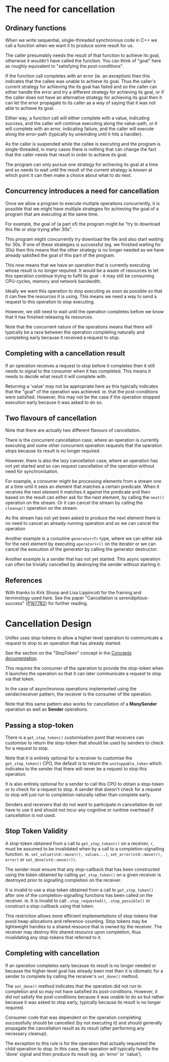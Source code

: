 # The need for cancellation

## Ordinary functions

When we write sequential, single-threaded synchronous code in C++ we call
a function when we want it to produce some result for us.

The caller presumably needs the result of that function to achieve its goal,
otherwise it wouldn't have called the function. You can think of "goal" here
as roughly equivalent to "satisfying the post-conditions".

If the function call completes with an error (ie. an exception) then this
indicates that the callee was unable to achieve its goal. Thus the caller's
current strategy for achieving the its goal has failed and so the caller
can either handle the error and try a different strategy for achieving its
goal, or if the caller does not have an alternative strategy for achieving
its goal then it can let the error propagate to its caller as a way of
saying that it was not able to achieve its goal.

Either way, a function call will either complete with a value, indicating
success, and the caller will continue executing along the value-path, or
it will complete with an error, indicating failure, and the caller will
execute along the error-path (typically by unwinding until it hits a handler).

As the caller is suspended while the callee is executing and the program
is single-threaded, in many cases there is nothing that can change the fact
that the caller needs that result in order to achieve its goal.

The program can only pursue one strategy for achieving its goal at a time
and so needs to wait until the result of the current strategy is known at
which point it can then make a choice about what to do next.

## Concurrency introduces a need for cancellation

Once we allow a program to execute multiple operations concurrently,
it is possible that we might have multiple strategies for achieving the
goal of a program that are executing at the same time.

For example, the goal of (a part of) the program might be
"try to download this file or stop trying after 30s".

This program might concurrently try download the file and also start
waiting for 30s. If one of these strategies is successful (eg. we finished
waiting for 30s) then this means that the other strategy is no longer needed
as we have already satisfied the goal of this part of the program.

This now means that we have an operation that is currently executing whose
result is no longer required. It would be a waste of resources to let this
operation continue trying to fulfil its goal - it may still be consuming
CPU-cycles, memory and network bandwidth.

Ideally we want this operation to stop executing as soon as possible so
that it can free the resources it is using. This means we need a way to
send a request to this operation to stop executing.

However, we still need to wait until the operation completes before we
know that it has finished releasing its resources.

Note that the concurrent nature of the operations means that there will
typically be a race between the operation completing naturally and completing
early because it received a request to stop.

## Completing with a cancellation result

If an operation receives a request to stop before it completes
then it still needs to signal to the consumer when it has completed.
This means it needs to decide what result it will complete with.

Returning a 'value' may not be appropriate here as this typically indicates
that the "goal" of the operation was achieved. ie. that the post-conditions
were satisfied. However, this may not be the case if the operation stopped
execution early because it was asked to do so.

## Two flavours of cancellation

Note that there are actually two different flavours of cancellation.

There is the concurrent cancellation case, where an operation is currently
executing and some other concurrent operation requests that the operation
stops because its result is no longer required.

However, there is also the lazy cancellation case, where an operation has
not yet started and so can request cancellation of the operation without
need for synchronisation.

For example, a consumer might be processing elements from a stream one
at a time until it sees an element that matches a certain predicate.
When it receives the next element it matches it against the predicate
and then based on the result can either ask for the next element,
by calling the `next()` operation on the stream. Or it can cancel the
stream by calling the `cleanup()` operation on the stream.

As the stream has not yet been asked to produce the next element there
is no need to cancel an already-running operation and so we can cancel
the operation

Another example is a coroutine `generator<T>` type, where we can either
ask for the next element by executing `operator++()` on the iterator or
we can cancel the execution of the generator by calling the generator
destructor.

Another example is a sender that has not yet started. This async operation
can often be trivially cancelled by destroying the sender without starting it.

## References

With thanks to Kirk Shoop and Lisa Lippincott for the framing and terminology
used here. See the paper "Cancellation is serendipitous-success"
([P1677R2](https://wg21.link/P1677R2)) for further reading.

# Cancellation Design

Unifex uses stop-tokens to allow a higher-level operation to communicate a
request to stop to an operation that has already started.

See the section on the "StopToken" concept in the [Concepts documentation](concepts.md).

This requires the consumer of the operation to provide the stop-token when
it launches the operation so that it can later communicate a request to stop
via that token.

In the case of asynchronous operations implemented using the sender/receiver
pattern, the receiver is the consumer of the operation.

Note that this same pattern also works for cancellation of a **ManySender**
operation as well as **Sender** operations.

## Passing a stop-token

There is a `get_stop_token()` customisation point that receivers can customise
to return the stop-token that should be used by senders to check for a request
to stop.

Note that it is entirely optional for a receiver to customise the `get_stop_token()`
CPO, the default is to return the `unstoppable_token` which indicates to the
sender that there will never be a request to stop this operation.

It is also entirely optional for a sender to call this CPO to obtain a stop-token
or to check for a request to stop. A sender that doesn't check for a request to
stop will just run to completion naturally rather than complete early.

Senders and receivers that do not want to participate in cancellation do not have
to use it and should not incur any cognitive or runtime overhead if cancellation
is not used.

## Stop Token Validity

A stop-token obtained from a call to `get_stop_token(r)` on a receiver, `r`, must
be assumed to be invalidated when by a call to a completion-signalling function.
ie. `set_value(std::move(r), values...)`, `set_error(std::move(r), error)` or
`set_done(std::move(r))`.

The sender must ensure that any stop-callback that has been constructed using
the token obtained by calling `get_stop_token()` on a given receiver is
destroyed prior to signalling completion on the receiver.

It is invalid to use a stop token obtained from a call to `get_stop_token()`
after one of the completion-signalling functions has been called on the receiver.
ie. It is invalid to call `.stop_requested()`, `.stop_possible()` or construct
a stop-callback using that token.

This restriction allows more efficient implementations of stop-tokens that
avoid heap-allocations and reference-counting. Stop tokens may be lightweight
handles to a shared resource that is owned by the receiver. The receiver may
destroy this shared resource upon completion, thus invalidating any stop-tokens
that referred to it.

## Completing with cancellation

If an operation completes early because its result is no longer needed
or because the higher-level goal has already been met then it is idiomatic
for a sender to complete by calling the receiver's `set_done()` method.

The `set_done()` method indicates that the operation did not run to
completion and so may not have satisfied its post-conditions. However,
it did not satisfy the post-conditions because it was unable to do so
but rather because it was asked to stop early, typically because its
result is no longer required.

Consumer code that was dependent on the operation completing successfully
should be cancelled (by not executing it) and should generally propagate
the cancellation result as its result (after performing any necessary cleanup).

The exception to this rule is for the operation that actually requested
the child operation to stop. In this case, the operation will typically
handle the 'done' signal and then produce its result (eg. an 'error' or
'value').
